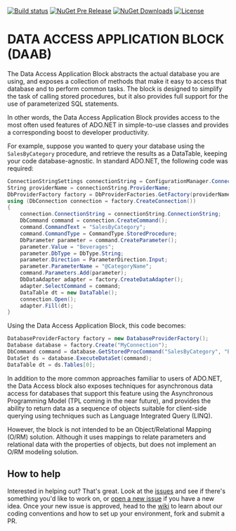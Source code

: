 [![Build status](https://ci.appveyor.com/api/projects/status/2yn8u67mpbnjfyvt/branch/master?svg=true)](https://ci.appveyor.com/project/EnterpriseLibrary/data-access-application-block/branch/master)
[![NuGet Pre Release](https://img.shields.io/nuget/vpre/EnterpriseLibrary.Data.NetCore.svg)](https://www.nuget.org/packages/EnterpriseLibrary.Data.NetCore)
[![NuGet Downloads](https://img.shields.io/nuget/dt/EnterpriseLibrary.Data.NetCore.svg)](https://www.nuget.org/packages/EnterpriseLibrary.Data.NetCore)
[![License](https://img.shields.io/badge/license-apache%202.0-60C060.svg)](https://github.com/EnterpriseLibrary/data-access-application-block/blob/master/LICENSE)


# DATA ACCESS APPLICATION BLOCK (DAAB)

The Data Access Application Block abstracts the actual database you are using, and exposes a collection of methods that
make it easy to access that database and to perform common tasks. The block is designed to simplify the task of calling
stored procedures, but it also provides full support for the use of parameterized SQL statements.

In other words, the Data Access Application Block provides access to the most often used features of ADO.NET in
simple-to-use classes and provides a corresponding boost to developer productivity.

For example, suppose you wanted to query your database using the `SalesByCategory` procedure, and retrieve the results
as a DataTable, keeping your code database-agnostic. In standard ADO.NET, the following code was required:

```csharp
ConnectionStringSettings connectionString = ConfigurationManager.ConnectionStrings["MyConnection"];
String providerName = connectionString.ProviderName;
DbProviderFactory factory = DbProviderFactories.GetFactory(providerName);
using (DbConnection connection = factory.CreateConnection())
{
    connection.ConnectionString = connectionString.ConnectionString;
    DbCommand command = connection.CreateCommand();
    command.CommandText = "SalesByCategory";
    command.CommandType = CommandType.StoredProcedure;
    DbParameter parameter = command.CreateParameter();
    parameter.Value = "Beverages";
    parameter.DbType = DbType.String;
    parameter.Direction = ParameterDirection.Input;
    parameter.ParameterName = "@CategoryName";
    command.Parameters.Add(parameter);
    DbDataAdapter adapter = factory.CreateDataAdapter();
    adapter.SelectCommand = command;
    DataTable dt = new DataTable();
    connection.Open();
    adapter.Fill(dt);
}
```
Using the Data Access Application Block, this code becomes:
```csharp
DatabaseProviderFactory factory = new DatabaseProviderFactory();
Database database = factory.Create("MyConnection");
DbCommand command = database.GetStoredProcCommand("SalesByCategory", "Beverages");
DataSet ds = database.ExecuteDataSet(command);
DataTable dt = ds.Tables[0];
```

In addition to the more common approaches familiar to users of ADO.NET, the Data Access block also exposes techniques
for asynchronous data access for databases that support this feature using the Asynchronous Programming Model (TPL
coming in the near future), and provides the ability to return data as a sequence of objects suitable for client-side
querying using techniques such as Language Integrated Query (LINQ).

However, the block is not intended to be an Object/Relational Mapping (O/RM) solution. Although it uses mappings to
relate parameters and relational data with the properties of objects, but does not implement an O/RM modeling solution.

## How to help
Interested in helping out? That's great. Look at the [issues](https://github.com/EnterpriseLibrary/data-access-application-block/issues)
and see if there's something you'd like to work on, or [open a new issue](https://github.com/EnterpriseLibrary/data-access-application-block/issues/new/choose)
if you have a new idea. Once your new issue is approved, head to the [wiki](https://github.com/EnterpriseLibrary/data-access-application-block/wiki)
to learn about our coding conventions and how to set up your environment, fork and submit a PR.
